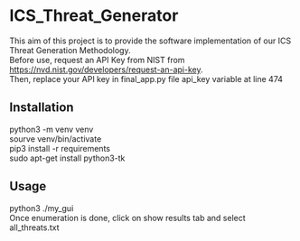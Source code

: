 # ICS_Threat_Generator
This aim of this project is to provide the software implementation of our ICS Threat Generation Methodology. \
Before use, request an API Key from NIST from https://nvd.nist.gov/developers/request-an-api-key. \
Then, replace your API key in final_app.py file api_key variable at line 474

## Installation
python3 -m venv venv \
sourve venv/bin/activate \
pip3 install -r requirements   
sudo apt-get install python3-tk  

## Usage
python3 ./my_gui \
Once enumeration is done, click on show results tab and select all_threats.txt
